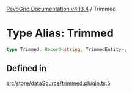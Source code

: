 [RevoGrid Documentation v4.13.4](README.md) / Trimmed

# Type Alias: Trimmed

```ts
type Trimmed: Record<string, TrimmedEntity>;
```

## Defined in

[src/store/dataSource/trimmed.plugin.ts:5](https://github.com/revolist/revogrid/blob/325e86c31155d90566dec588c08b121b0ae7657a/src/store/dataSource/trimmed.plugin.ts#L5)
